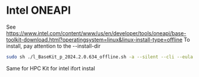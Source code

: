 # Intel ONEAPI
See https://www.intel.com/content/www/us/en/developer/tools/oneapi/base-toolkit-download.html?operatingsystem=linux&linux-install-type=offline
To install, pay attention to the --install-dir
```bash
sudo sh ./l_BaseKit_p_2024.2.0.634_offline.sh -a --silent --cli --eula accept --install-dir /home/michaelbishop/softwares/intel
```

Same for HPC Kit for intel ifort instal
